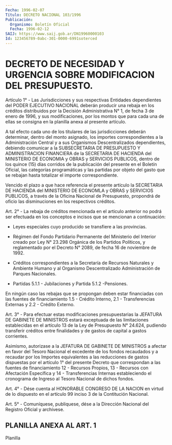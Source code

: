 ```yaml
---
Fecha: 1996-02-07
Título: DECRETO NACIONAL 103/1996
Publicación:
  Organismo: Boletín Oficial
  Fecha: 1996-02-12
SAIJ: https://www.saij.gob.ar/DN19960000103
Id: 123456789-0abc-301-0000-6991soterced
---
```

# DECRETO DE NECESIDAD Y URGENCIA SOBRE MODIFICACION DEL PRESUPUESTO.

<a id="1"></a>
Artículo 1° - Las Jurisdicciones y sus respectivas Entidades dependientes del PODER EJECUTIVO NACIONAL deberán producir una rebaja en los créditos distribuidos por la Decisión Administrativa N° 1, de fecha 3 de enero de 1996, y sus modificaciones, por los montos que para cada una de ellas se consigna en la planilla anexa al presente artículo.

A tal efecto cada uno de los titulares de las jurisdicciones deberán determinar, dentro del monto asignado, los importes correspondientes a la Administración Central y a sus Organismos Descentralizados dependientes, debiendo comunicar a la SUBSECRETARIA DE PRESUPUESTO Y ADMINISTRACION FINANCIERA de la SECRETARIA DE HACIENDA del MINISTERIO DE ECONOMIA y OBRAS y SERVICIOS PUBLICOS, dentro de los quince (15) días corridos de la publicación del presente en el Boletín Oficial, las categorías programáticas y las partidas por objeto del gasto que se rebajan hasta totalizar el importe correspondiente.

Vencido el plazo a que hace referencia el presente artículo la SECRETARIA DE HACIENDA del MINISTERIO DE ECONOMLA y OBRAS y SERVICIOS PUBLICOS, a través de la Oficina Nacional de Presupuesto, propondrá de oficio las disminuciones en los respectivos créditos.

<a id="2"></a>
Art. 2° - La rebaja de créditos mencionada en el articulo anterior no podrá ser efectuada en los conceptos e incisos que se mencionan a continuación:

- Leyes especiales cuyo producido se transfiere a las provincias.

- Régimen del Fondo Partidario Permanente del Ministerio del Interior creado por Ley N° 23.298 Orgánica de los Partidos Políticos, y reglamentado por el Decreto N° 2089, de fecha 16 de noviembre de 1992.

- Créditos correspondientes a la Secretaría de Recursos Naturales y Ambiente Humano y al Organismo Descentralizado Administración de Parques Nacionales.

- Partidas 5.1.1 - Jubilaciones y Partida 5.1.2 -Pensiones.

En ningún caso las rebajas que se propongan deben estar financiadas con las fuentes de financiamiento 1.5 - Crédito Interno, 2.1 - Transferencias Externas y 2.2 - Crédito Externo.

<a id="3"></a>
Art. 3° - Para efectuar estas modificaciones presupuestarias la JEFATURA DE GABINETE DE MINISTROS estará exceptuada de las limitaciones establecidas en el artículo 13 de la Ley de Presupuesto N° 24.624, pudiendo transferir créditos entre finalidades y de gastos de capital a gastos corrientes.

Asimismo, autorizase a la JEFATURA DE GABINETE DE MINISTROS a afectar en favor del Tesoro Nacional el excedente de los fondos recaudados y a recaudar por los Importes equivalentes a las reducciones de gastos dispuestas por el artículo 1° del presente Decreto que correspondan a las fuentes de financiamiento 12 - Recursos Propios, 13 - Recursos con Afectación Específica y 14 - Transferencias Internas estableciendo el cronograma de Ingreso al Tesoro Nacional de dichos fondos.

<a id="4"></a>
Art. 4° - Dése cuenta al HONORABLE CONGRESO DE LA NACION en virtud de lo dispuesto en el artículo 99 inciso 3 de la Contitución Nacional.

<a id="5"></a>
Art. 5° - Comuníquese, publiquese, dése a la Dirección Nacional del Registro Oficial y archívese.

## PLANILLA ANEXA AL ART. 1

Planilla